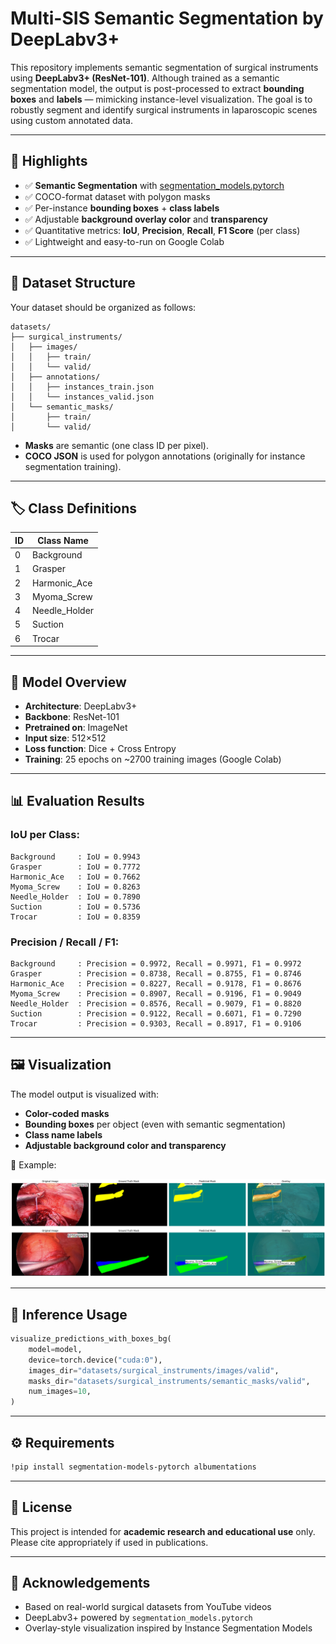# Multi-SIS Semantic Segmentation by DeepLabv3+

This repository implements semantic segmentation of surgical instruments using **DeepLabv3+ (ResNet-101)**. Although trained as a semantic segmentation model, the output is post-processed to extract **bounding boxes** and **labels** — mimicking instance-level visualization. The goal is to robustly segment and identify surgical instruments in laparoscopic scenes using custom annotated data.

---

## 📌 Highlights

- ✅ **Semantic Segmentation** with [segmentation_models.pytorch](https://github.com/qubvel/segmentation_models.pytorch)
- ✅ COCO-format dataset with polygon masks
- ✅ Per-instance **bounding boxes** + **class labels**
- ✅ Adjustable **background overlay color** and **transparency**
- ✅ Quantitative metrics: **IoU**, **Precision**, **Recall**, **F1 Score** (per class)
- ✅ Lightweight and easy-to-run on Google Colab

---

## 📁 Dataset Structure

Your dataset should be organized as follows:

```
datasets/
├── surgical_instruments/
│   ├── images/
│   │   ├── train/
│   │   └── valid/
│   ├── annotations/
│   │   ├── instances_train.json
│   │   └── instances_valid.json
│   └── semantic_masks/
│       ├── train/
│       └── valid/
```

- **Masks** are semantic (one class ID per pixel).
- **COCO JSON** is used for polygon annotations (originally for instance segmentation training).

---

## 🏷️ Class Definitions

| ID | Class Name      |
|----|-----------------|
| 0  | Background      |
| 1  | Grasper         |
| 2  | Harmonic_Ace    |
| 3  | Myoma_Screw     |
| 4  | Needle_Holder   |
| 5  | Suction         |
| 6  | Trocar          |

---

## 🧠 Model Overview

- **Architecture**: DeepLabv3+  
- **Backbone**: ResNet-101  
- **Pretrained on**: ImageNet  
- **Input size**: 512×512  
- **Loss function**: Dice + Cross Entropy  
- **Training**: 25 epochs on ~2700 training images (Google Colab)

---

## 📊 Evaluation Results

### IoU per Class:
```
Background     : IoU = 0.9943
Grasper        : IoU = 0.7772
Harmonic_Ace   : IoU = 0.7662
Myoma_Screw    : IoU = 0.8263
Needle_Holder  : IoU = 0.7890
Suction        : IoU = 0.5736
Trocar         : IoU = 0.8359
```

### Precision / Recall / F1:
```
Background     : Precision = 0.9972, Recall = 0.9971, F1 = 0.9972
Grasper        : Precision = 0.8738, Recall = 0.8755, F1 = 0.8746
Harmonic_Ace   : Precision = 0.8227, Recall = 0.9178, F1 = 0.8676
Myoma_Screw    : Precision = 0.8907, Recall = 0.9196, F1 = 0.9049
Needle_Holder  : Precision = 0.8576, Recall = 0.9079, F1 = 0.8820
Suction        : Precision = 0.9122, Recall = 0.6071, F1 = 0.7290
Trocar         : Precision = 0.9303, Recall = 0.8917, F1 = 0.9106
```

---

## 🖼️ Visualization

The model output is visualized with:

- **Color-coded masks**
- **Bounding boxes** per object (even with semantic segmentation)
- **Class name labels**
- **Adjustable background color and transparency**

📌 Example:

![Example Results](./DeepLabv3+_sem_result.png)

---

## 🚀 Inference Usage

```python
visualize_predictions_with_boxes_bg(
    model=model,
    device=torch.device("cuda:0"),
    images_dir="datasets/surgical_instruments/images/valid",
    masks_dir="datasets/surgical_instruments/semantic_masks/valid",
    num_images=10,
)
```

---

## ⚙️ Requirements

```bash
!pip install segmentation-models-pytorch albumentations
```

---

## 📄 License

This project is intended for **academic research and educational use** only. Please cite appropriately if used in publications.

---

## 🤝 Acknowledgements

- Based on real-world surgical datasets from YouTube videos
- DeepLabv3+ powered by `segmentation_models.pytorch`
- Overlay-style visualization inspired by Instance Segmentation Models
